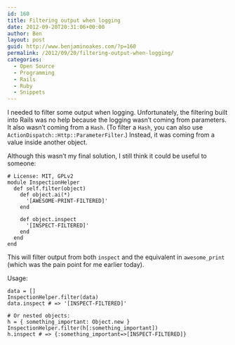 ```yaml
---
id: 160
title: Filtering output when logging
date: 2012-09-20T20:31:06+00:00
author: Ben
layout: post
guid: http://www.benjaminoakes.com/?p=160
permalink: /2012/09/20/filtering-output-when-logging/
categories:
  - Open Source
  - Programming
  - Rails
  - Ruby
  - Snippets
---
```

I needed to filter some output when logging. Unfortunately, the filtering built into Rails was no help because the logging wasn&#8217;t coming from parameters. It also wasn&#8217;t coming from a `Hash`. (To filter a `Hash`, you can also use `ActionDispatch::Http::ParameterFilter`.) Instead, it was coming from a value inside another object.

Although this wasn&#8217;t my final solution, I still think it could be useful to someone:

<pre><code class="language-ruby"># License: MIT, GPLv2
module InspectionHelper
  def self.filter(object)
    def object.ai(*)
      '[AWESOME-PRINT-FILTERED]'
    end

    def object.inspect
      '[INSPECT-FILTERED]'
    end
  end
end
</code></pre>

This will filter output from both `inspect` and the equivalent in `awesome_print` (which was the pain point for me earlier today).

Usage:

<pre><code class="language-ruby">data = []
InspectionHelper.filter(data)
data.inspect # => '[INSPECT-FILTERED]'

# Or nested objects:
h = { something_important: Object.new }
InspectionHelper.filter(h[:something_important])
h.inspect # => {:something_important=>[INSPECT-FILTERED]}
</code></pre>